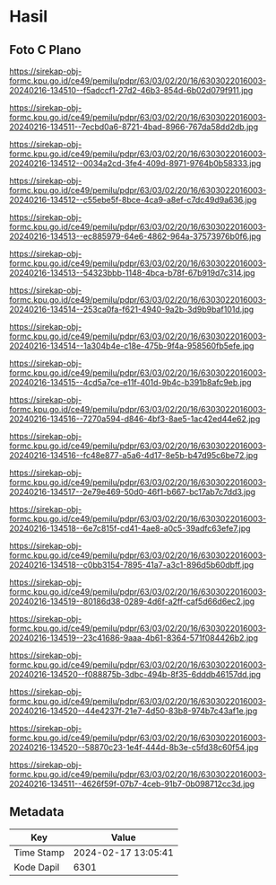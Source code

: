 # Hasil

## Foto C Plano

https://sirekap-obj-formc.kpu.go.id/ce49/pemilu/pdpr/63/03/02/20/16/6303022016003-20240216-134510--f5adccf1-27d2-46b3-854d-6b02d079f911.jpg

https://sirekap-obj-formc.kpu.go.id/ce49/pemilu/pdpr/63/03/02/20/16/6303022016003-20240216-134511--7ecbd0a6-8721-4bad-8966-767da58dd2db.jpg

https://sirekap-obj-formc.kpu.go.id/ce49/pemilu/pdpr/63/03/02/20/16/6303022016003-20240216-134512--0034a2cd-3fe4-409d-8971-9764b0b58333.jpg

https://sirekap-obj-formc.kpu.go.id/ce49/pemilu/pdpr/63/03/02/20/16/6303022016003-20240216-134512--c55ebe5f-8bce-4ca9-a8ef-c7dc49d9a636.jpg

https://sirekap-obj-formc.kpu.go.id/ce49/pemilu/pdpr/63/03/02/20/16/6303022016003-20240216-134513--ec885979-64e6-4862-964a-37573976b0f6.jpg

https://sirekap-obj-formc.kpu.go.id/ce49/pemilu/pdpr/63/03/02/20/16/6303022016003-20240216-134513--54323bbb-1148-4bca-b78f-67b919d7c314.jpg

https://sirekap-obj-formc.kpu.go.id/ce49/pemilu/pdpr/63/03/02/20/16/6303022016003-20240216-134514--253ca0fa-f621-4940-9a2b-3d9b9baf101d.jpg

https://sirekap-obj-formc.kpu.go.id/ce49/pemilu/pdpr/63/03/02/20/16/6303022016003-20240216-134514--1a304b4e-c18e-475b-9f4a-958560fb5efe.jpg

https://sirekap-obj-formc.kpu.go.id/ce49/pemilu/pdpr/63/03/02/20/16/6303022016003-20240216-134515--4cd5a7ce-e11f-401d-9b4c-b391b8afc9eb.jpg

https://sirekap-obj-formc.kpu.go.id/ce49/pemilu/pdpr/63/03/02/20/16/6303022016003-20240216-134516--7270a594-d846-4bf3-8ae5-1ac42ed44e62.jpg

https://sirekap-obj-formc.kpu.go.id/ce49/pemilu/pdpr/63/03/02/20/16/6303022016003-20240216-134516--fc48e877-a5a6-4d17-8e5b-b47d95c6be72.jpg

https://sirekap-obj-formc.kpu.go.id/ce49/pemilu/pdpr/63/03/02/20/16/6303022016003-20240216-134517--2e79e469-50d0-46f1-b667-bc17ab7c7dd3.jpg

https://sirekap-obj-formc.kpu.go.id/ce49/pemilu/pdpr/63/03/02/20/16/6303022016003-20240216-134518--6e7c815f-cd41-4ae8-a0c5-39adfc63efe7.jpg

https://sirekap-obj-formc.kpu.go.id/ce49/pemilu/pdpr/63/03/02/20/16/6303022016003-20240216-134518--c0bb3154-7895-41a7-a3c1-896d5b60dbff.jpg

https://sirekap-obj-formc.kpu.go.id/ce49/pemilu/pdpr/63/03/02/20/16/6303022016003-20240216-134519--80186d38-0289-4d6f-a2ff-caf5d66d6ec2.jpg

https://sirekap-obj-formc.kpu.go.id/ce49/pemilu/pdpr/63/03/02/20/16/6303022016003-20240216-134519--23c41686-9aaa-4b61-8364-571f084426b2.jpg

https://sirekap-obj-formc.kpu.go.id/ce49/pemilu/pdpr/63/03/02/20/16/6303022016003-20240216-134520--f088875b-3dbc-494b-8f35-6dddb46157dd.jpg

https://sirekap-obj-formc.kpu.go.id/ce49/pemilu/pdpr/63/03/02/20/16/6303022016003-20240216-134520--44e4237f-21e7-4d50-83b8-974b7c43af1e.jpg

https://sirekap-obj-formc.kpu.go.id/ce49/pemilu/pdpr/63/03/02/20/16/6303022016003-20240216-134520--58870c23-1e4f-444d-8b3e-c5fd38c60f54.jpg

https://sirekap-obj-formc.kpu.go.id/ce49/pemilu/pdpr/63/03/02/20/16/6303022016003-20240216-134511--4626f59f-07b7-4ceb-91b7-0b098712cc3d.jpg


## Metadata

| Key        | Value               |
| ---------- | ------------------- |
| Time Stamp | 2024-02-17 13:05:41 |
| Kode Dapil | 6301                |



